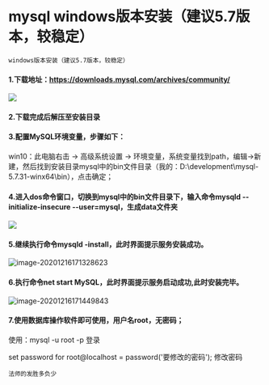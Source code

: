 # mysql  windows版本安装（建议5.7版本，较稳定）

```中文
windows版本安装（建议5.7版本，较稳定）
```



#### 1.下载地址：https://downloads.mysql.com/archives/community/

![](D:\teach\mysql安装\1.jpg)

#### 2.下载完成后解压至安装目录

#### 3.配置MySQL环境变量，步骤如下：

win10：此电脑右击 -> 高级系统设置 -> 环境变量，系统变量找到path，编辑->新建，然后找到安装目录mysql中的bin文件目录（我的：D:\development\mysql-5.7.31-winx64\bin），点击确定；

#### 4.进入dos命令窗口，切换到mysql中的bin文件目录下，输入命令mysqld --initialize-insecure --user=mysql，生成data文件夹

![](D:\teach\mysql安装\2.jpg)

#### 5.继续执行命令mysqld -install，此时界面提示服务安装成功。

![image-20201216171328623](D:\teach\mysql安装\image-20201216171328623.png)

#### 6.执行命令net start MySQL，此时界面提示服务启动成功,此时安装完毕。

![image-20201216171449843](D:\teach\mysql安装\image-20201216171449843.png)

#### 7.使用数据库操作软件即可使用，用户名root，无密码；



使用：mysql -u root -p 登录

set password for root@localhost = password('要修改的密码'); 修改密码

```
法师的发胜多负少
```

